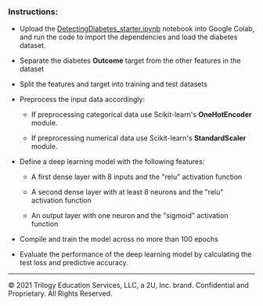 ### Instructions:

* Upload the [DetectingDiabetes_starter.ipynb](Unsolved/DetectingDiabetes_starter.ipynb) notebook into Google Colab, and run the code to import the dependencies and load the diabetes dataset.

* Separate the diabetes **Outcome** target from the other features in the dataset

* Split the features and target into training and test datasets

* Preprocess the input data accordingly:

  * If preprocessing categorical data use Scikit-learn's **OneHotEncoder** module.

  * If preprocessing numerical data use Scikit-learn's **StandardScaler** module.

* Define a deep learning model with the following features:

  * A first dense layer with 8 inputs and the "relu" activation function

  * A second dense layer with at least 8 neurons and the "relu" activation function

  * An output layer with one neuron and the "sigmoid" activation function

* Compile and train the model across no more than 100 epochs

* Evaluate the performance of the deep learning model by calculating the test loss and predictive accuracy.

---

© 2021 Trilogy Education Services, LLC, a 2U, Inc. brand.  Confidential and Proprietary.  All Rights Reserved.